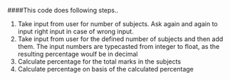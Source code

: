 ####This code does following steps.. </br>
<ol>
    <li>Take input from user for number of subjects. Ask again and again to input right input in case of wrong input.</li>
    <li>Take input from user for the defined number of subjects and then add them. The input numbers are typecasted from integer to float, as the resulting percentage woulf be in decimal</li>
    <li>Calculate percentage for the total marks in the subjects</li>
    <li>Calculate percentage on basis of the calculated percentage</li>
</ol>
